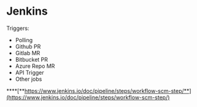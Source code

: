 # Jenkins

Triggers:

* Polling
* Github PR
* Gitlab MR
* Bitbucket PR
* Azure Repo MR
* API Trigger
* Other jobs

 ****[**https://www.jenkins.io/doc/pipeline/steps/workflow-scm-step/**](https://www.jenkins.io/doc/pipeline/steps/workflow-scm-step/)

